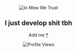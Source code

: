 <div align="center">

<img src="https://cdn.discordapp.com/attachments/1215523448428957717/1220829320013156474/6d06b62fafe5b3b238870974f71bdf9f.jpg?ex=66105ce7&is=65fde7e7&hm=9217b8c1fc1ed8b575b29d910fddc9f62ba409586947ff7f76a782265f3df4d9" alt="In Mew We Trust" style="max-width: 300px;">

## I just develop shit tbh

  Add me **[†](https://discord.com/users/1215522544564703323)**

 ![Profile Views](https://komarev.com/ghpvc/?username=YourGitHubUsername&color=blueviolet)

</div>
